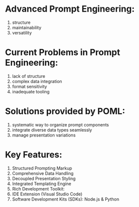# Advanced Prompt Engineering:
1. structure
2. maintainability
3. versatility 

# Current Problems in Prompt Engineering:
1. lack of structure
2. complex data integration
3. format sensitivity
4. inadequate tooling

# Solutions provided by POML:
1. systematic way to organize prompt components
2. integrate diverse data types seamlessly
3. manage presentation variations

# Key Features:
1. Structured Prompting Markup
2. Comprehensive Data Handling
3. Decoupled Presentation Styling
4. Integrated Templating Engine
5. Rich Development Toolkit:
  1. IDE Extension (Visual Studio Code)
  2. Software Development Kits (SDKs): Node.js & Python